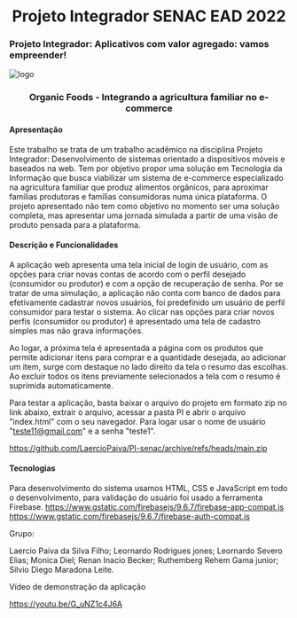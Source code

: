 <h1 align="center"> Projeto Integrador SENAC EAD 2022 </h1>

<h3 align="left"> Projeto Integrador: Aplicativos com valor agregado: vamos empreender!</h3>

![logo](https://user-images.githubusercontent.com/96983432/189639660-2c4f9ac8-9d8c-4123-b2c3-3034ffb3edd9.png)

<h3 align="center"> Organic Foods - Integrando a agricultura familiar no e-commerce</h3>

<h4 align="left">Apresentação</h4>

Este trabalho se trata de um trabalho acadêmico na disciplina Projeto Integrador: Desenvolvimento de sistemas orientado a dispositivos
móveis e baseados na web. Tem por objetivo propor uma solução em Tecnologia da Informação que busca viabilizar um sistema de e-commerce
especializado na agricultura familiar que produz alimentos orgânicos, para aproximar famílias produtoras e famílias consumidoras numa única plataforma. 
O projeto apresentado não tem como objetivo no momento ser uma solução completa, mas apresentar uma jornada simulada a partir de uma visão de produto pensada para a plataforma.

<h4 align="left">Descrição e Funcionalidades</h4>

A aplicação web apresenta uma tela inicial de login de usuário, com as opções para criar novas contas de acordo com o perfil desejado 
(consumidor ou produtor) e com a opção de recuperação de senha. Por se tratar de uma simulação, a aplicação não conta com banco de dados
para efetivamente cadastrar novos usuários, foi predefinido um usuário de perfil consumidor para testar o sistema. Ao clicar nas opções 
para criar novos perfis (consumidor ou produtor) é apresentado uma tela de cadastro simples mas não grava informações.

Ao logar, a próxima tela é apresentada a página com os produtos que permite adicionar itens para comprar e a quantidade desejada, ao 
adicionar um item, surge com destaque no lado direito da tela o resumo das escolhas. Ao excluir todos os itens previamente selecionados
a tela com o resumo é suprimida automaticamente.

Para testar a aplicação, basta baixar o arquivo do projeto em formato zip no link abaixo, extrair o arquivo, acessar a pasta PI e abrir o
arquivo "index.html" com o seu navegador. Para logar usar o nome de usuário "teste11@gmail.com" e a senha "teste1".

https://github.com/LaercioPaiva/PI-senac/archive/refs/heads/main.zip

<h4 align="left">Tecnologias</h4>

Para desenvolvimento do sistema usamos HTML, CSS e JavaScript em todo o desenvolvimento, para validação do usuário foi usado a ferramenta Firebase.
https://www.gstatic.com/firebasejs/9.6.7/firebase-app-compat.js https://www.gstatic.com/firebasejs/9.6.7/firebase-auth-compat.js

Grupo:

Laercio Paiva da Silva Filho;
Leornardo Rodrigues jones;
Leornardo Severo Elias;
Monica Diel;
Renan Inacio Becker;
Ruthemberg Rehem Gama junior;
Silvio Diego Maradona Leite.

Vídeo de demonstração da aplicação 

https://youtu.be/G_uNZ1c4J6A




